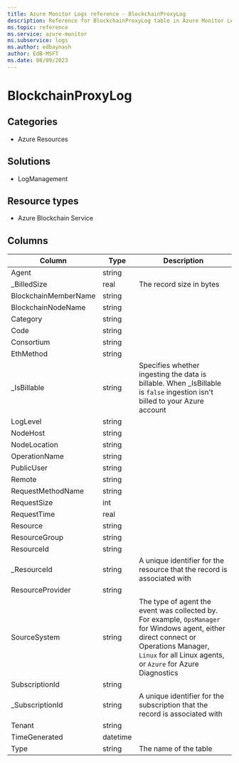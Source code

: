 ```yaml
---
title: Azure Monitor Logs reference - BlockchainProxyLog
description: Reference for BlockchainProxyLog table in Azure Monitor Logs.
ms.topic: reference
ms.service: azure-monitor
ms.subservice: logs
ms.author: edbaynash
author: EdB-MSFT
ms.date: 08/09/2023
---
```


# BlockchainProxyLog



## Categories

- Azure Resources
## Solutions

- LogManagement
## Resource types

- Azure Blockchain Service




## Columns

| Column | Type | Description |
|---|---|---|
| Agent | string |   |
| _BilledSize | real | The record size in bytes |
| BlockchainMemberName | string |   |
| BlockchainNodeName | string |   |
| Category | string |   |
| Code | string |   |
| Consortium | string |   |
| EthMethod | string |   |
| _IsBillable | string | Specifies whether ingesting the data is billable. When _IsBillable is `false` ingestion isn't billed to your Azure account |
| LogLevel | string |   |
| NodeHost | string |   |
| NodeLocation | string |   |
| OperationName | string |   |
| PublicUser | string |   |
| Remote | string |   |
| RequestMethodName | string |   |
| RequestSize | int |   |
| RequestTime | real |   |
| Resource | string |   |
| ResourceGroup | string |   |
| ResourceId | string |   |
| _ResourceId | string | A unique identifier for the resource that the record is associated with |
| ResourceProvider | string |   |
| SourceSystem | string | The type of agent the event was collected by. For example, `OpsManager` for Windows agent, either direct connect or Operations Manager, `Linux` for all Linux agents, or `Azure` for Azure Diagnostics |
| SubscriptionId | string |   |
| _SubscriptionId | string | A unique identifier for the subscription that the record is associated with |
| Tenant | string |   |
| TimeGenerated | datetime |   |
| Type | string | The name of the table |
